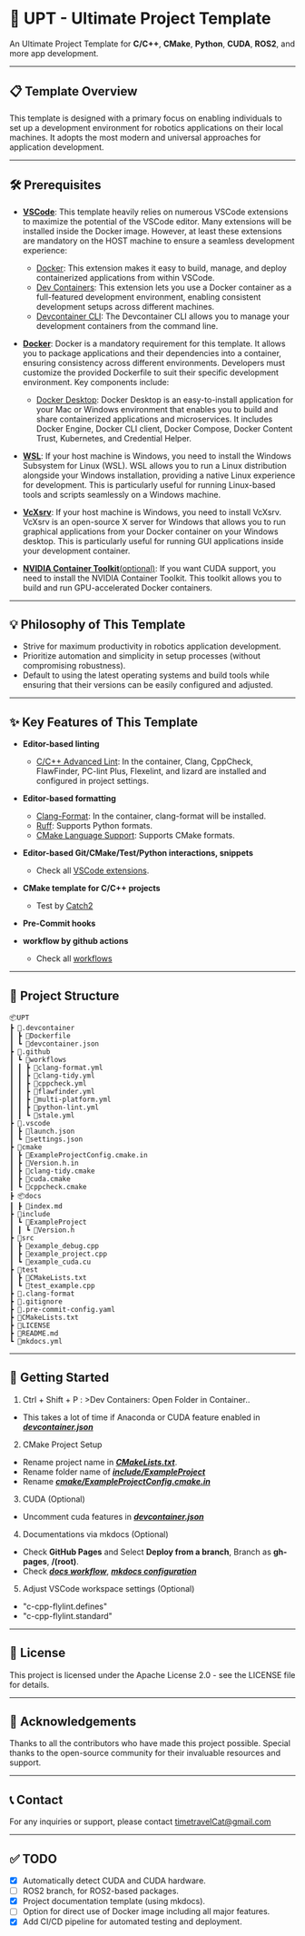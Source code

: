 # 🚀 UPT - Ultimate Project Template

An Ultimate Project Template for **C/C++**, **CMake**, **Python**, **CUDA**, **ROS2**, and more app development.

---

## 📋 Template Overview

This template is designed with a primary focus on enabling individuals to set up a development environment for robotics applications on their local machines. It adopts the most modern and universal approaches for application development.

---

## 🛠 Prerequisites

- [**VSCode**](https://code.visualstudio.com/): This template heavily relies on numerous VSCode extensions to maximize the potential of the VSCode editor. Many extensions will be installed inside the Docker image. However, at least these extensions are mandatory on the HOST machine to ensure a seamless development experience:
  - [Docker](https://marketplace.visualstudio.com/items?itemName=ms-azuretools.vscode-docker): This extension makes it easy to build, manage, and deploy containerized applications from within VSCode.
  - [Dev Containers](https://marketplace.visualstudio.com/items?itemName=ms-vscode-remote.remote-containers): This extension lets you use a Docker container as a full-featured development environment, enabling consistent development setups across different machines.
  - [Devcontainer CLI](https://containers.dev/supporting#devcontainer-cli): The Devcontainer CLI allows you to manage your development containers from the command line.

- [**Docker**](https://www.docker.com/): Docker is a mandatory requirement for this template. It allows you to package applications and their dependencies into a container, ensuring consistency across different environments. Developers must customize the provided Dockerfile to suit their specific development environment. Key components include:
  - [Docker Desktop](https://www.docker.com/products/docker-desktop/): Docker Desktop is an easy-to-install application for your Mac or Windows environment that enables you to build and share containerized applications and microservices. It includes Docker Engine, Docker CLI client, Docker Compose, Docker Content Trust, Kubernetes, and Credential Helper.

- [**WSL**](https://learn.microsoft.com/en-us/windows/wsl/install): If your host machine is Windows, you need to install the Windows Subsystem for Linux (WSL). WSL allows you to run a Linux distribution alongside your Windows installation, providing a native Linux experience for development. This is particularly useful for running Linux-based tools and scripts seamlessly on a Windows machine.

- [**VcXsrv**](https://vcxsrv.com/): If your host machine is Windows, you need to install VcXsrv. VcXsrv is an open-source X server for Windows that allows you to run graphical applications from your Docker container on your Windows desktop. This is particularly useful for running GUI applications inside your development container.

- [**NVIDIA Container Toolkit**(optional)](https://docs.nvidia.com/datacenter/cloud-native/container-toolkit/latest/install-guide.html): If you want CUDA support, you need to install the NVIDIA Container Toolkit. This toolkit allows you to build and run GPU-accelerated Docker containers.

---

## 💡 Philosophy of This Template

- Strive for maximum productivity in robotics application development.
- Prioritize automation and simplicity in setup processes (without compromising robustness).
- Default to using the latest operating systems and build tools while ensuring that their versions can be easily configured and adjusted.

---

## ✨ Key Features of This Template

- **Editor-based linting**
  - [C/C++ Advanced Lint](https://marketplace.visualstudio.com/items?itemName=jbenden.c-cpp-flylint): In the container, Clang, CppCheck, FlawFinder, PC-lint Plus, Flexelint, and lizard are installed and configured in project settings.

- **Editor-based formatting**
  - [Clang-Format](https://marketplace.visualstudio.com/items?itemName=xaver.clang-format): In the container, clang-format will be installed.
  - [Ruff](https://marketplace.visualstudio.com/items?itemName=charliermarsh.ruff): Supports Python formats.
  - [CMake Language Support](https://marketplace.visualstudio.com/items?itemName=josetr.cmake-language-support-vscode): Supports CMake formats.

- **Editor-based Git/CMake/Test/Python interactions, snippets**
  - Check all [VSCode extensions](.devcontainer/devcontainer.json).

- **CMake template for C/C++ projects**
  - Test by [Catch2](https://github.com/catchorg/Catch2)

- **Pre-Commit hooks**

- **workflow by github actions**
  - Check all [workflows](.github/workflows/)

---

## 📂 Project Structure
    📦UPT
    ┣ 📂.devcontainer
    ┃ ┣ 📜Dockerfile
    ┃ ┗ 📜devcontainer.json
    ┣ 📂.github
    ┃ ┗ 📂workflows
    ┃ ┃ ┣ 📜clang-format.yml
    ┃ ┃ ┣ 📜clang-tidy.yml
    ┃ ┃ ┣ 📜cppcheck.yml
    ┃ ┃ ┣ 📜flawfinder.yml
    ┃ ┃ ┣ 📜multi-platform.yml
    ┃ ┃ ┣ 📜python-lint.yml
    ┃ ┃ ┗ 📜stale.yml
    ┣ 📂.vscode
    ┃ ┣ 📜launch.json
    ┃ ┗ 📜settings.json
    ┣ 📂cmake
    ┃ ┣ 📜ExampleProjectConfig.cmake.in
    ┃ ┣ 📜Version.h.in
    ┃ ┣ 📜clang-tidy.cmake
    ┃ ┣ 📜cuda.cmake
    ┃ ┗ 📜cppcheck.cmake
    ┣ 📦docs
    ┃ ┣ 📜index.md
    ┣ 📂include
    ┃ ┗ 📂ExampleProject
    ┃ ┃ ┗ 📜Version.h
    ┣ 📂src
    ┃ ┣ 📜example_debug.cpp
    ┃ ┣ 📜example_project.cpp
    ┃ ┗ 📜example_cuda.cu
    ┣ 📂test
    ┃ ┣ 📜CMakeLists.txt
    ┃ ┗ 📜test_example.cpp
    ┣ 📜.clang-format
    ┣ 📜.gitignore
    ┣ 📜.pre-commit-config.yaml
    ┣ 📜CMakeLists.txt
    ┣ 📜LICENSE
    ┣ 📜README.md
    ┗ 📜mkdocs.yml
---

## 🚀 Getting Started
1. Ctrl + Shift + P : >Dev Containers: Open Folder in Container..
  - This takes a lot of time if Anaconda or CUDA feature enabled in [***devcontainer.json***](.devcontainer/devcontainer.json)

2. CMake Project Setup
  - Rename project name in [***CMakeLists.txt***](CMakeLists.txt).
  - Rename folder name of [***include/ExampleProject***](include)
  - Rename [***cmake/ExampleProjectConfig.cmake.in***](cmake)

3. CUDA (Optional)
  - Uncomment cuda features in [***devcontainer.json***](.devcontainer/devcontainer.json)

4. Documentations via mkdocs (Optional)
  - Check **GitHub Pages** and Select **Deploy from a branch**, Branch as **gh-pages**, **/(root)**.
  - Check [***docs workflow***](.github/workflows/docs.yml), [***mkdocs configuration***](mkdocs.yml)

5. Adjust VSCode workspace settings (Optional)
  - "c-cpp-flylint.defines"
  - "c-cpp-flylint.standard"

---

## 📜 License
This project is licensed under the Apache License 2.0 - see the LICENSE file for details.

---

## 🙏 Acknowledgements
Thanks to all the contributors who have made this project possible.
Special thanks to the open-source community for their invaluable resources and support.

---

## 📞 Contact
For any inquiries or support, please contact timetravelCat@gmail.com

---

## ✅ TODO
- [x] Automatically detect CUDA and CUDA hardware.
- [ ] ROS2 branch, for ROS2-based packages.
- [x] Project documentation template (using mkdocs).
- [ ] Option for direct use of Docker image including all major features.
- [x] Add CI/CD pipeline for automated testing and deployment.
